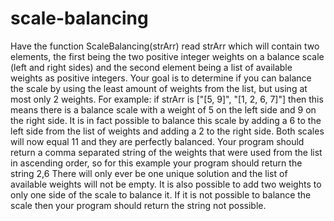 # scale-balancing
Have the function ScaleBalancing(strArr) read strArr which will contain two elements, the first being the two positive integer weights on a balance scale (left and right sides) and the second element being a list of available weights as positive integers. Your goal is to determine if you can balance the scale by using the least amount of weights from the list, but using at most only 2 weights. For example: if strArr is ["[5, 9]", "[1, 2, 6, 7]"] then this means there is a balance scale with a weight of 5 on the left side and 9 on the right side. It is in fact possible to balance this scale by adding a 6 to the left side from the list of weights and adding a 2 to the right side. Both scales will now equal 11 and they are perfectly balanced. Your program should return a comma separated string of the weights that were used from the list in ascending order, so for this example your program should return the string 2,6   There will only ever be one unique solution and the list of available weights will not be empty. It is also possible to add two weights to only one side of the scale to balance it. If it is not possible to balance the scale then your program should return the string not possible. 
